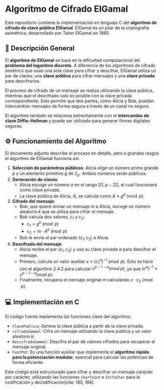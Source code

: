 # Algoritmo de Cifrado ElGamal

Este repositorio contiene la implementación en lenguaje C del **algoritmo de cifrado de clave pública ElGamal**. ElGamal es un pilar de la criptografía asimétrica, desarrollado por Taher ElGamal en 1985.

## 📖 Descripción General

El **algoritmo de ElGamal** se basa en la dificultad computacional del **problema del logaritmo discreto**. A diferencia de los algoritmos de cifrado simétrico que usan una sola clave para cifrar y descifrar, ElGamal utiliza un par de claves: una **clave pública** para cifrar mensajes y una **clave privada** para descifrarlos.

El proceso de cifrado de un mensaje se realiza utilizando la clave pública, mientras que el descifrado solo es posible con la clave privada correspondiente. Esto permite que dos partes, como Alicia y Bob, puedan intercambiar mensajes de forma segura a través de un canal no seguro.

El algoritmo también se relaciona estrechamente con el **intercambio de clave Diffie-Hellman** y puede ser utilizado para generar firmas digitales seguras.

## ⚙️ Funcionamiento del Algoritmo

El documento adjunto describe el proceso en detalle, pero a grandes rasgos el algoritmo de ElGamal funciona así:

1.  **Selección de parámetros públicos**: Alicia elige un número primo grande $p$ y un elemento primitivo $g$ de $\mathbb{Z}_{p}$. Ambos números serán públicos.
2.  **Generación de claves**:
    * Alicia escoge un número $a$ en el rango $[[1, p-2]]$, el cual funcionará como clave privada.
    * La clave pública de Alicia, $A$, se calcula como $A \equiv g^a \pmod{p}$.
3.  **Cifrado del mensaje**:
    * Bob, que quiere enviar un mensaje $m$ a Alicia, escoge un número aleatorio $k$ que se utiliza para cifrar el mensaje.
    * Bob calcula dos valores, $c_1$ y $c_2$:
        * $c_1 = g^k \pmod{p}$ 
        * $c_2 = m \cdot A^k \pmod{p}$
    * Bob le envía el par ordenado $(c_1, c_2)$ a Alicia.
4.  **Descifrado del mensaje**:
    * Alicia recibe el par $(c_1, c_2)$ y usa su clave privada $a$ para descifrar el mensaje.
    * Primero, calcula un valor auxiliar $x \equiv (c_1^a)^{-1} \pmod{p}$. Esto se hace con el algoritmo 2.4.2 para calcular $c^{p-1-a}(mod~p)$, ya que $(c^{a})^{-1}\equiv c^{p-1-a}(mod~p)$.
    * Finalmente, recupera el mensaje original $m$ calculando $x \cdot c_2 \pmod{p}$.

## 💻 Implementación en C

El código fuente implementa las funciones clave del algoritmo:

* `ClavePublica`: Genera la clave pública a partir de la clave privada.
* `cifradoGammal`: Cifra un mensaje utilizando la clave pública y un valor aleatorio $k$.
* `DescifradoGammal`: Descifra el par de valores cifrados para recuperar el mensaje original.
* `FastPot`: Es una función auxiliar que implementa el **algoritmo rápido para la potenciación modular**, esencial para calcular las potencias de forma eficiente.

Este código está estructurado para cifrar y descifrar un mensaje carácter por carácter, utilizando las funciones `charToInt` e `IntToChar` para la codificación y decodificación[cite: 185, 186].
